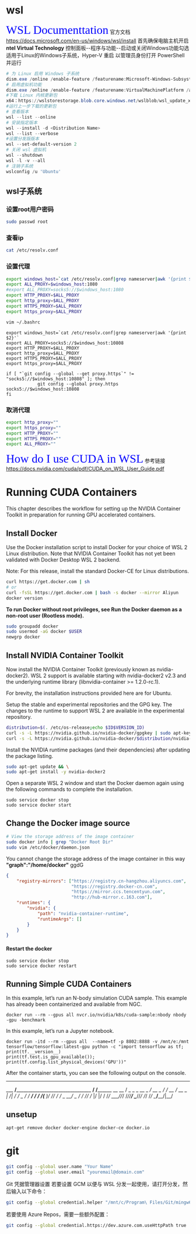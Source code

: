 # wsl
<font face="微软雅黑" color=blue size=6>WSL Documenttation</font>
官方文档 https://docs.microsoft.com/en-us/windows/wsl/install
首先确保电脑主机开启 **ntel Virtual Technology**
控制面板--程序与功能--启动或关闭Windows功能勾选适用于Linux的Windows子系统，Hyper-V 重启
以管理员身份打开 PowerShell 并运行
```PowerShell
# 为 Linux 启用 Windows 子系统
dism.exe /online /enable-feature /featurename:Microsoft-Windows-Subsystem-Linux /all /norestart
# 启用虚拟机功能
dism.exe /online /enable-feature /featurename:VirtualMachinePlatform /all /norestart
#下载 Linux 内核更新包
x64：https://wslstorestorage.blob.core.windows.net/wslblob/wsl_update_x64.msi
#运行上一步下载的更新包
# 查看版本
wsl --list --online
# 安装指定版本
wsl --install -d <Distribution Name>
wsl --list --verbose
#设置分发版版本
wsl --set-default-version 2
# 关闭 wsl 虚拟机
wsl --shutdown 
wsl -l -v --all
# 注销子系统
wslconfig /u 'Ubuntu'
```

## wsl子系统
### 设置root用户密码
```bash
sudo passwd root
```

### 查看ip
```bash
cat /etc/resolv.conf
```
### 设置代理
```bash
export windows_host=`cat /etc/resolv.conf|grep nameserver|awk '{print $2}'`
export ALL_PROXY=$windows_host:1080
#export ALL_PROXY=socks5://$windows_host:1080
export HTTP_PROXY=$ALL_PROXY
export http_proxy=$ALL_PROXY
export HTTPS_PROXY=$ALL_PROXY
export https_proxy=$ALL_PROXY
```
```bash
vim ~/.bashrc
```
```vim
export windows_host=`cat /etc/resolv.conf|grep nameserver|awk '{print $2}'`
export ALL_PROXY=socks5://$windows_host:10808
export HTTP_PROXY=$ALL_PROXY
export http_proxy=$ALL_PROXY
export HTTPS_PROXY=$ALL_PROXY
export https_proxy=$ALL_PROXY

if [ "`git config --global --get proxy.https`" != "socks5://$windows_host:10808" ]; then
            git config --global proxy.https socks5://$windows_host:10808
fi
```
### 取消代理
```bash
export http_proxy=""
export https_proxy=""
export HTTP_PROXY=""
export HTTPS_PROXY=""
export ALL_PROXY=""
```

<font face="微软雅黑" color=blue size=6>How do I use CUDA in WSL</font>
参考链接
https://docs.nvidia.com/cuda/pdf/CUDA_on_WSL_User_Guide.pdf


# Running CUDA Containers
This chapter describes the workflow for setting up the NVIDIA Container Toolkit in preparation for running GPU accelerated containers.
## Install Docker
Use the Docker installation script to install Docker for your choice of WSL 2 Linux distribution. Note that NVIDIA Container Toolkit has not yet been validated with Docker Desktop WSL 2 backend.

Note: For this release, install the standard Docker-CE for Linux distributions.
```bash
curl https://get.docker.com | sh
# or
curl -fsSL https://get.docker.com | bash -s docker --mirror Aliyun
docker version
```
**To run Docker without root privileges, see Run the Docker daemon as a non-root user (Rootless mode).**
```bash
sudo groupadd docker
sudo usermod -aG docker $USER
newgrp docker 
```        
## Install NVIDIA Container Toolkit
Now install the NVIDIA Container Toolkit (previously known as nvidia-docker2). WSL 2 support is available starting with nvidia-docker2 v2.3 and the underlying runtime library (libnvidia-container >= 1.2.0-rc.1).

For brevity, the installation instructions provided here are for Ubuntu.

Setup the stable and experimental repositories and the GPG key. The changes to the runtime to support WSL 2 are available in the experimental repository.

```bash
distribution=$(. /etc/os-release;echo $ID$VERSION_ID)
curl -s -L https://nvidia.github.io/nvidia-docker/gpgkey | sudo apt-key add -
curl -s -L https://nvidia.github.io/nvidia-docker/$distribution/nvidia-docker.list | sudo tee /etc/apt/sources.list.d/nvidia-docker.list
```
        
Install the NVIDIA runtime packages (and their dependencies) after updating the package listing.

```bash
sudo apt-get update && \
sudo apt-get install -y nvidia-docker2
```

Open a separate WSL 2 window and start the Docker daemon again using the following commands to complete the installation.

```
sudo service docker stop
sudo service docker start
```

## Change the Docker image source

```bash
# View the storage address of the image container
sudo docker info | grep "Docker Root Dir"
sudo vim /etc/docker/daemon.json 
```
You cannot change the storage address of the image container in this way  
**"graph":"/home/docker"**
ggdG
```json
{
    "registry-mirrors": ["https://registry.cn-hangzhou.aliyuncs.com",
                         "https://registry.docker-cn.com",
                         "https://mirror.ccs.tencentyun.com",
                         "http://hub-mirror.c.163.com"],
    "runtimes": {
        "nvidia": {
            "path": "nvidia-container-runtime",
            "runtimeArgs": []
        }
    }
}
```

#### Restart the docker
```
sudo service docker stop
sudo service docker restart    
```


## Running Simple CUDA Containers
In this example, let’s run an N-body simulation CUDA sample. This example has already been containerized and available from NGC.
```
docker run --rm --gpus all nvcr.io/nvidia/k8s/cuda-sample:nbody nbody -gpu -benchmark        
```      

In this example, let’s run a Jupyter notebook.
```
docker run -itd --rm --gpus all  --name=tf -p 8802:8888 -v /mnt/e:/mnt  tensorflow/tensorflow:latest-gpu python -c "import tensorflow as tf; print(tf.__version__)
print(tf.test.is_gpu_available()); print(tf.config.list_physical_devices('GPU'))"
```

After the container starts, you can see the following output on the console.

________                               _______________
___  __/__________________________________  ____/__  /________      __
__  /  _  _ \_  __ \_  ___/  __ \_  ___/_  /_   __  /_  __ \_ | /| / /
_  /   /  __/  / / /(__  )/ /_/ /  /   _  __/   _  / / /_/ /_ |/ |/ /
/_/    \___//_/ /_//____/ \____//_/    /_/      /_/  \____/____/|__/


## unsetup
```
apt-get remove docker docker-engine docker-ce docker.io
```

# git 
```bash
git config --global user.name "Your Name"
git config --global user.email "youremail@domain.com"
```
Git 凭据管理器设置
若要设置 GCM 以便与 WSL 分发一起使用，请打开分发，然后输入以下命令：
```bash
git config --global credential.helper "/mnt/c/Program\ Files/Git/mingw64/libexec/git-core/git-credential-manager-core.exe"
```
若要使用 Azure Repos，需要一些额外配置：
```bash
git config --global credential.https://dev.azure.com.useHttpPath true
```